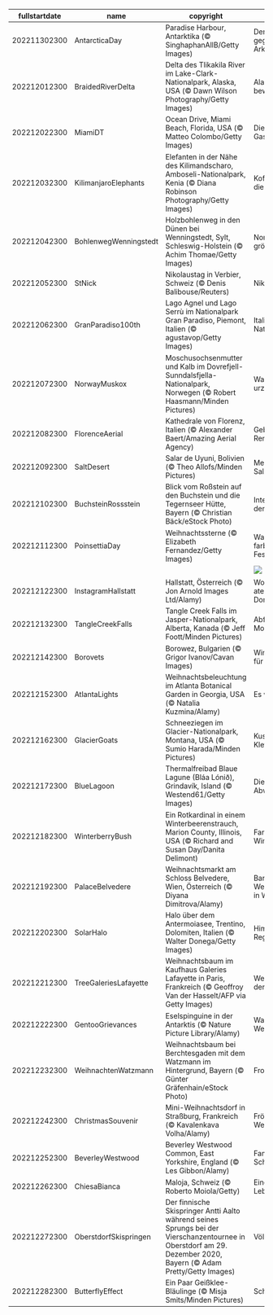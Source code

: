 |fullstartdate|name|copyright|title|image|
|--|--|--|--|--|
202211302300|AntarcticaDay|Paradise Harbour, Antarktika (© SinghaphanAllB/Getty Images)|Der Kontinent gegenüber der Arktis|![](/de-DE/2022/12/202211302300AntarcticaDay.jpg)|
202212012300|BraidedRiverDelta|Delta des Tlikakila River im Lake-Clark-Nationalpark, Alaska, USA (© Dawn Wilson Photography/Getty Images)|Alaskas Schönheit bewahren|![](/de-DE/2022/12/202212012300BraidedRiverDelta.jpg)|
202212022300|MiamiDT|Ocean Drive, Miami Beach, Florida, USA (© Matteo Colombo/Getty Images)|Die Kunstwelt zu Gast in Miami Beach|![](/de-DE/2022/12/202212022300MiamiDT.jpg)|
202212032300|KilimanjaroElephants|Elefanten in der Nähe des Kilimandscharo, Amboseli-Nationalpark, Kenia (© Diana Robinson Photography/Getty Images)|Koffer gepackt für die Reise|![](/de-DE/2022/12/202212032300KilimanjaroElephants.jpg)|
202212042300|BohlenwegWenningstedt|Holzbohlenweg in den Dünen bei Wenningstedt, Sylt, Schleswig-Holstein (© Achim Thomae/Getty Images)|Nordfrieslands größte Insel|![](/de-DE/2022/12/202212042300BohlenwegWenningstedt.jpg)|
202212052300|StNick|Nikolaustag in Verbier, Schweiz (© Denis Balibouse/Reuters)|Nikolaus-Slalom|![](/de-DE/2022/12/202212052300StNick.jpg)|
202212062300|GranParadiso100th|Lago Agnel und Lago Serrù im Nationalpark Gran Paradiso, Piemont, Italien (© agustavop/Getty Images)|Italiens ältester Nationalpark|![](/de-DE/2022/12/202212062300GranParadiso100th.jpg)|
202212072300|NorwayMuskox|Moschusochsenmutter und Kalb im Dovrefjell-Sunndalsfjella-Nationalpark, Norwegen (© Robert Haasmann/Minden Pictures)|Was sind das für urzeitliche Tiere?|![](/de-DE/2022/12/202212072300NorwayMuskox.jpg)|
202212082300|FlorenceAerial|Kathedrale von Florenz, Italien (© Alexander Baert/Amazing Aerial Agency)|Geburtsstätte der Renaissance|![](/de-DE/2022/12/202212082300FlorenceAerial.jpg)|
202212092300|SaltDesert|Salar de Uyuni, Bolivien (© Theo Allofs/Minden Pictures)|Mehr als eine Prise Salz|![](/de-DE/2022/12/202212092300SaltDesert.jpg)|
202212102300|BuchsteinRossstein|Blick vom Roßstein auf den Buchstein und die Tegernseer Hütte, Bayern (© Christian Bäck/eStock Photo)|Internationaler Tag der Berge|![](/de-DE/2022/12/202212102300BuchsteinRossstein.jpg)|
202212112300|PoinsettiaDay|Weihnachtssterne (© Elizabeth Fernandez/Getty Images)|Was sind das für farbenfrohe Festtagsblumen?|![](/de-DE/2022/12/202212112300PoinsettiaDay.jpg)|
||||![](/de-DE/2022/12/.jpg)|
202212122300|InstagramHallstatt|Hallstatt, Österreich (© Jon Arnold Images Ltd/Alamy)|Wo liegt dieses atemberaubende Dorf?|![](/de-DE/2022/12/202212122300InstagramHallstatt.jpg)|
202212132300|TangleCreekFalls|Tangle Creek Falls im Jasper-Nationalpark, Alberta, Kanada (© Jeff Foott/Minden Pictures)|Abfluss der Rocky Mountains|![](/de-DE/2022/12/202212132300TangleCreekFalls.jpg)|
202212142300|Borovets|Borowez, Bulgarien (© Grigor Ivanov/Cavan Images)|Winterwunderland für Ihren Geldbeutel|![](/de-DE/2022/12/202212142300Borovets.jpg)|
202212152300|AtlantaLights|Weihnachtsbeleuchtung im Atlanta Botanical Garden in Georgia, USA (© Natalia Kuzmina/Alamy)|Es werde Licht!|![](/de-DE/2022/12/202212152300AtlantaLights.jpg)|
202212162300|GlacierGoats|Schneeziegen im Glacier-Nationalpark, Montana, USA (© Sumio Harada/Minden Pictures)|Kuschelige Kletterkünstler|![](/de-DE/2022/12/202212162300GlacierGoats.jpg)|
202212172300|BlueLagoon|Thermalfreibad Blaue Lagune (Bláa Lónið), Grindavík, Island (© Westend61/Getty Images)|Die Heilkraft des Abwassers|![](/de-DE/2022/12/202212172300BlueLagoon.jpg)|
202212182300|WinterberryBush|Ein Rotkardinal in einem Winterbeerenstrauch, Marion County, Illinois, USA (© Richard and Susan Day/Danita Delimont)|Farbtupfen in der Winterlandschaft|![](/de-DE/2022/12/202212182300WinterberryBush.jpg)|
202212192300|PalaceBelvedere|Weihnachtsmarkt am Schloss Belvedere, Wien, Österreich (© Diyana Dimitrova/Alamy)|Barocker Weihnachtszauber in Wien|![](/de-DE/2022/12/202212192300PalaceBelvedere.jpg)|
202212202300|SolarHalo|Halo über dem Antermoiasee, Trentino, Dolomiten, Italien (© Walter Donega/Getty Images)|Himmlischer Regenbogen|![](/de-DE/2022/12/202212202300SolarHalo.jpg)|
202212212300|TreeGaleriesLafayette|Weihnachtsbaum im Kaufhaus Galeries Lafayette in Paris, Frankreich (© Geoffroy Van der Hasselt/AFP via Getty Images)|Weihnachtslichter in der Stadt des Lichts|![](/de-DE/2022/12/202212212300TreeGaleriesLafayette.jpg)|
202212222300|GentooGrievances|Eselspinguine in der Antarktis (© Nature Picture Library/Alamy)|Warten auf Weihnachten|![](/de-DE/2022/12/202212222300GentooGrievances.jpg)|
202212232300|WeihnachtenWatzmann|Weihnachtsbaum bei Berchtesgaden mit dem Watzmann im Hintergrund, Bayern (© Günter Gräfenhain/eStock Photo)|Frohes Fest!|![](/de-DE/2022/12/202212232300WeihnachtenWatzmann.jpg)|
202212242300|ChristmasSouvenir|Mini-Weihnachtsdorf in Straßburg, Frankreich (© Kavalenkava Volha/Alamy)|Fröhliche Weihnachten|![](/de-DE/2022/12/202212242300ChristmasSouvenir.jpg)|
202212252300|BeverleyWestwood|Beverley Westwood Common, East Yorkshire, England (© Les Gibbon/Alamy)|Familienspaß im Schnee|![](/de-DE/2022/12/202212252300BeverleyWestwood.jpg)|
202212262300|ChiesaBianca|Maloja, Schweiz (© Roberto Moiola/Getty)|Eine Schneekugel in Lebensgröße|![](/de-DE/2022/12/202212262300ChiesaBianca.jpg)|
202212272300|OberstdorfSkispringen|Der finnische Skispringer Antti Aalto während seines Sprungs bei der Vierschanzentournee in Oberstdorf am 29. Dezember 2020, Bayern (© Adam Pretty/Getty Images)|Völlig losgelöst|![](/de-DE/2022/12/202212272300OberstdorfSkispringen.jpg)|
202212282300|ButterflyEffect|Ein Paar Geißklee-Bläulinge (© Misja Smits/Minden Pictures)|Schmetterlingseffekt|![](/de-DE/2022/12/202212282300ButterflyEffect.jpg)|
